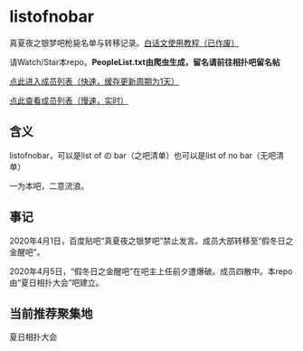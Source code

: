 # listofnobar

真夏夜之银梦吧枪毙名单与转移记录。[白话文使用教程（已作废）](https://github.com/lixiang810/listofnobar/wiki)

请Watch/Star本repo。**PeopleList.txt由爬虫生成，留名请前往相扑吧留名帖**

[点此进入成员列表（快速，缓存更新周期为1天）](https://cdn.jsdelivr.net/gh/lixiang810/listofnobar/PeopleList.txt "点此进入成员列表")

[点此查看成员列表（慢速，实时）](https://github.com/lixiang810/listofnobar/blob/master/PeopleList.txt "coco")

含义
----

listofnobar，可以是list of の bar（之吧清单）也可以是list of no bar（无吧清单）

一为本吧，二意流浪。

事记
----

2020年4月1日，百度贴吧“真夏夜之银梦吧”禁止发言。成员大部转移至“假冬日之金醒吧”。

2020年4月5日，“假冬日之金醒吧”在吧主上任前夕遭爆破。成员四散中。本repo由“夏日相扑大会”吧建立。

当前推荐聚集地
----
夏日相扑大会
